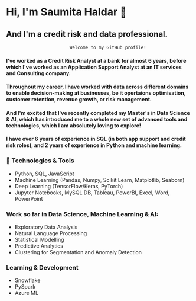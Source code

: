 # Hi, I'm Saumita Haldar 👋  
## And I'm a credit risk and data professional.

                            Welcome to my GitHub profile!

####  I've worked as a Credit Risk Analyst at a bank for almost 6 years, before which I've worked as an Application Support Analyst at an IT services and Consulting company. 
####  Throughout my career, I have worked with data across different domains to enable decision-making at businesses, be it opertaions optimisation, customer retention, revenue growth, or risk management. 
####  And I'm excited that I've recently completed my Master's in Data Science & AI, which has introduced me to a whole new set of advanced tools and technologies, which I am absolutely loving to explore!
####  I have over 6 years of experience in SQL (in both app support and credit risk roles), and 2 years of experience in Python and machine learning.


### 🔧 Technologies & Tools
- Python, SQL, JavaScript
- Machine Learning (Pandas, Numpy, Scikit Learn, Matplotlib, Seaborn)
- Deep Learning (TensorFlow/Keras, PyTorch)
- Jupyter Notebooks, MySQL DB, Tableau, PowerBI, Excel, Word, PowerPoint

### Work so far in Data Science, Machine Learning & AI:
- Exploratory Data Analysis
- Natural Language Processing
- Statistical Modelling
- Predictive Analytics
- Clustering for Segmentation and Anomaly Detection

### Learning & Development
- Snowflake
- PySpark
- Azure ML

